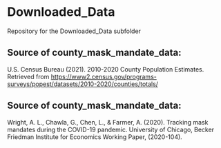 # Downloaded_Data

Repository for the Downloaded_Data subfolder

## Source of county_mask_mandate_data:

U.S. Census Bureau (2021). 2010-2020 County Population Estimates. Retrieved from https://www2.census.gov/programs-surveys/popest/datasets/2010-2020/counties/totals/


## Source of county_mask_mandate_data:

Wright, A. L., Chawla, G., Chen, L., & Farmer, A. (2020). Tracking mask mandates during the COVID-19 pandemic. University of Chicago, Becker Friedman Institute for Economics Working Paper, (2020-104).